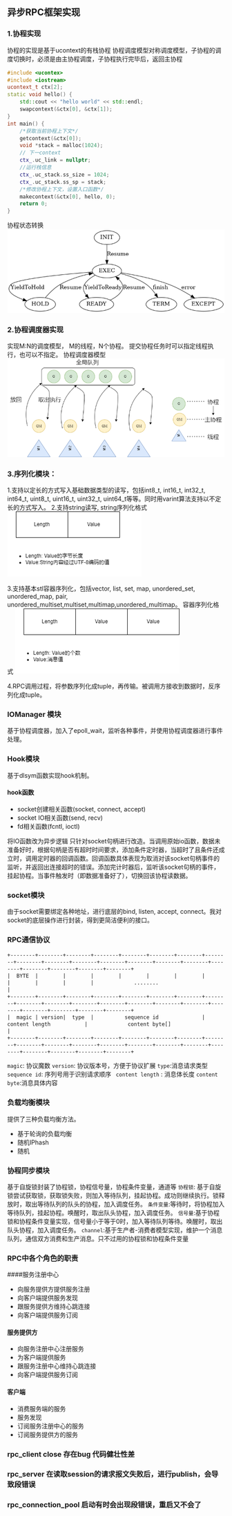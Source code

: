 ## 异步RPC框架实现

### 1.协程实现
协程的实现是基于ucontext的有栈协程
协程调度模型对称调度模型，子协程的调度切换时，必须是由主协程调度，子协程执行完毕后，返回主协程

```c++
#include <ucontex>
#include <iostream>
ucontext_t ctx[2];
static void hello() {
    std::cout << "hello world" << std::endl;
    swapcontext(&ctx[0], &ctx[1]);
}
int main() {
    /*获取当前协程上下文*/
    getcontext(&ctx[0]);
    void *stack = malloc(1024);
    // 下一context
    ctx_.uc_link = nullptr;
    //运行栈信息
    ctx_.uc_stack.ss_size = 1024;
    ctx_.uc_stack.ss_sp = stack;
    /*修改协程上下文，设置入口函数*/
    makecontext(&ctx[0], hello, 0);
    return 0;
}


```

协程状态转换
![avatar](https://raw.githubusercontent.com/suololololo/AsyncRPC/master/img/fiber_std.png)


### 2.协程调度器实现

实现M:N的调度模型， M的线程，N个协程。
提交协程任务时可以指定线程执行，也可以不指定。
协程调度器模型
![avatar](https://raw.githubusercontent.com/suololololo/AsyncRPC/master/img/fiber_scheduler.png)
### 3.序列化模块：
1.支持以定长的方式写入基础数据类型的读写，包括int8_t, int16_t, int32_t, int64_t, uint8_t, uint16_t, uint32_t, uint64_t等等。同时用varint算法支持以不定长的方式写入。
2.支持string读写, string序列化格式
![avatar](https://raw.githubusercontent.com/suololololo/AsyncRPC/master/img/string.png)

3.支持基本stl容器序列化，包括vector, list, set, map, unordered_set, unordered_map, pair, unordered_multiset,multiset,multimap,unordered_multimap。
容器序列化格式
![avatar](https://raw.githubusercontent.com/suololololo/AsyncRPC/master/img/stl.png)

4.RPC调用过程，将参数序列化成tuple，再传输。被调用方接收到数据时，反序列化成tuple。

### IOManager 模块
基于协程调度器，加入了epoll_wait，监听各种事件，并使用协程调度器进行事件处理。
### Hook模块
基于dlsym函数实现hook机制。
#### hook函数
* socket创建相关函数(socket, connect, accept)
* socket IO相关函数(send, recv)
* fd相关函数(fcntl, ioctl)

将IO函数改为异步逻辑
只针对socket句柄进行改造。当调用原始io函数，数据未准备好时，根据句柄是否有超时时间要求，添加条件定时器，当超时了且条件还成立时，调用定时器的回调函数。回调函数具体表现为取消对该socket句柄事件的监听，并返回出连接超时的错误。添加完计时器后，监听该socket句柄的事件，挂起协程。当事件触发时（即数据准备好了），切换回该协程读数据。

### socket模块
由于socket需要绑定各种地址，进行底层的bind, listen, accept, connect。我对socket的底层操作进行封装，得到更简洁便利的接口。

### RPC通信协议
```
+--------+--------+--------+--------+--------+--------+--------+--------+--------+--------+--------+--------+--------+--------+--------+--------+--------+--------+--------+--------+
|  BYTE  |        |        |        |        |        |        |        |        |        |        |             ........                                                           |
+--------+--------+--------+--------+--------+--------+--------+--------+--------+--------+--------+--------+--------+--------+--------+--------+--------+--------+--------+--------+
|  magic | version|  type  |          sequence id              |          content length           |             content byte[]                                                     |
+--------+--------+--------+--------+--------+--------+--------+--------+--------+--------+--------+--------+--------+--------+--------+--------+--------+--------+--------+--------+
```
```magic```: 协议魔数
```version```: 协议版本号，方便于协议扩展
```type```:消息请求类型
```sequence id```: 序列号用于识别请求顺序
``` content length``` : 消息体长度
```content byte```:消息具体内容 

### 负载均衡模块
提供了三种负载均衡方法。
* 基于轮询的负载均衡
* 随机IPhash
* 随机

### 协程同步模块
基于自旋锁封装了协程锁，协程信号量，协程条件变量，通道等
```协程锁```: 基于自旋锁尝试获取锁，获取锁失败，则加入等待队列，挂起协程。成功则继续执行。锁释放时，取出等待队列的队头的协程，加入调度任务。
```条件变量```:等待时，将协程加入等待队列，挂起协程。唤醒时，取出队头协程，加入调度任务。
```信号量```:基于协程锁和协程条件变量实现，信号量小于等于0时，加入等待队列等待。唤醒时，取出队头协程，加入调度任务。
```channel```:基于生产者-消费者模型实现，维护一个消息队列，通信双方消费和生产消息。只不过用的协程锁和协程条件变量
### RPC中各个角色的职责
####服务注册中心
* 向服务提供方提供服务注册
* 向客户端提供服务发现
* 跟服务提供方维持心跳连接
* 向客户端提供服务订阅
#### 服务提供方
* 向服务注册中心注册服务
* 为客户端提供服务
* 跟服务注册中心维持心跳连接
* 向客户端提供服务订阅

#### 客户端
* 消费服务端的服务
* 服务发现
* 订阅服务注册中心的服务
* 订阅服务提供方的服务


### rpc_client close 存在bug 代码健壮性差
### rpc_server 在读取session的请求报文失败后，进行publish，会导致段错误
### rpc_connection_pool 启动有时会出现段错误，重启又不会了